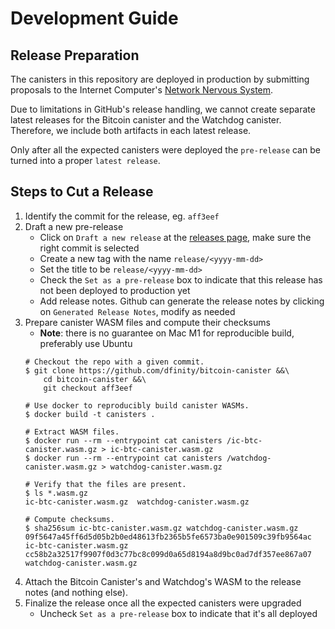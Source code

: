 # Development Guide

## Release Preparation

The canisters in this repository are deployed in production by submitting proposals to the Internet Computer's [Network Nervous System](https://internetcomputer.org/nns).

Due to limitations in GitHub's release handling, we cannot create separate latest releases for the Bitcoin canister and the Watchdog canister. Therefore, we include both artifacts in each latest release. 

Only after all the expected canisters were deployed the `pre-release` can be turned into a proper `latest release`.

## Steps to Cut a Release

1. Identify the commit for the release, eg. `aff3eef`
2. Draft a new pre-release
    - Click on `Draft a new release` at the [releases page](https://github.com/dfinity/bitcoin-canister/releases), make sure the right commit is selected
    - Create a new tag with the name `release/<yyyy-mm-dd>`
    - Set the title to be `release/<yyyy-mm-dd>`
    - Check the `Set as a pre-release` box to indicate that this release has not been deployed to production yet
    - Add release notes. Github can generate the release notes by clicking on `Generated Release Notes`, modify as needed
3. Prepare canister WASM files and compute their checksums
    - **Note**: there is no guarantee on Mac M1 for reproducible build, preferably use Ubuntu
    ```shell
    # Checkout the repo with a given commit.
    $ git clone https://github.com/dfinity/bitcoin-canister &&\
        cd bitcoin-canister &&\
        git checkout aff3eef

    # Use docker to reproducibly build canister WASMs.
    $ docker build -t canisters .

    # Extract WASM files.
    $ docker run --rm --entrypoint cat canisters /ic-btc-canister.wasm.gz > ic-btc-canister.wasm.gz
    $ docker run --rm --entrypoint cat canisters /watchdog-canister.wasm.gz > watchdog-canister.wasm.gz

    # Verify that the files are present.
    $ ls *.wasm.gz
    ic-btc-canister.wasm.gz  watchdog-canister.wasm.gz

    # Compute checksums.
    $ sha256sum ic-btc-canister.wasm.gz watchdog-canister.wasm.gz
    09f5647a45ff6d5d05b2b0ed48613fb2365b5fe6573ba0e901509c39fb9564ac  ic-btc-canister.wasm.gz
    cc58b2a32517f9907f0d3c77bc8c099d0a65d8194a8d9bc0ad7df357ee867a07  watchdog-canister.wasm.gz
    ```
4. Attach the Bitcoin Canister's and Watchdog's WASM to the release notes (and nothing else).
5. Finalize the release once all the expected canisters were upgraded
    - Uncheck `Set as a pre-release` box to indicate that it's all deployed
